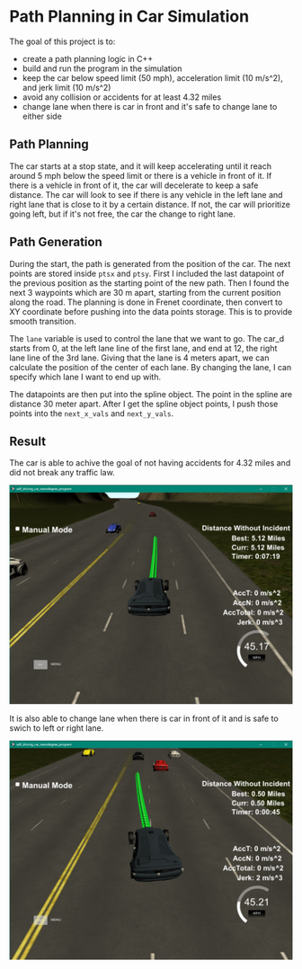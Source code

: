 # Path Planning in Car Simulation

The goal of this project is to:
* create a path planning logic in C++
* build and run the program in the simulation
* keep the car below speed limit (50 mph), acceleration limit (10 m/s^2), and jerk limit (10 m/s^2)
* avoid any collision or accidents for at least 4.32 miles
* change lane when there is car in front and it's safe to change lane to either side

## Path Planning 

The car starts at a stop state, and it will keep accelerating until it reach around 5 mph below the speed limit or there is a vehicle in front of it. If there is a vehicle in front of it, the car will decelerate to keep a safe distance. The car will look to see if there is any vehicle in the left lane and right lane that is close to it by a certain distance. If not, the car will prioritize going left, but if it's not free, the car the change to right lane. 

## Path Generation

During the start, the path is generated from the position of the car. The next points are stored inside `ptsx` and `ptsy`. First I included the last datapoint of the previous position as the starting point of the new path. Then I found the next 3 waypoints which are 30 m apart, starting from the current position along the road. The planning is done in Frenet coordinate, then convert to XY coordinate before pushing into the data points storage. This is to provide smooth transition.

The `lane` variable is used to control the lane that we want to go. The car_d starts from 0, at the left lane line of the first lane, and end at 12, the right lane line of the 3rd lane. Giving that the lane is 4 meters apart, we can calculate the position of the center of each lane. By changing the lane, I can specify which lane I want to end up with.

The datapoints are then put into the spline object. The point in the spline are distance 30 meter apart. After I get the spline object points, I push those points into the `next_x_vals` and `next_y_vals`. 

## Result

The car is able to achive the goal of not having accidents for 4.32 miles and did not break any traffic law.

![Result](./Images/goal.png)

It is also able to change lane when there is car in front of it and is safe to swich to left or right lane.

![Change Lane](./Images/change_lane.png)

